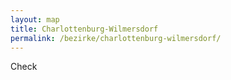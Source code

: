 ```yaml
---
layout: map
title: Charlottenburg-Wilmersdorf
permalink: /bezirke/charlottenburg-wilmersdorf/
---
```


Check